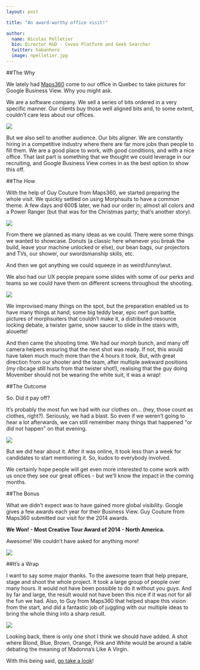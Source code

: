 ```yaml
---
layout: post

title: "An award-worthy office visit!"

author:
  name: Nicolas Pelletier
  bio: Director R&D - Coveo Platform and Geek Searcher
  twitter: habanhero
  image: npelletier.jpg
---
```


##The Why

We lately had [Maps360](http://www.maps360.ca/) come to our office in Quebec to take pictures for Google Business View. Why you might ask.

We are a software company. We sell a series of bits ordered in a very specific manner. Our clients buy those well aligned bits and, to some extent, couldn’t care less about our offices.

![](/images/201501/virtual_visit_0.jpg)

But we also sell to another audience. Our bits aligner. We are constantly hiring in a competitive industry where there are far more jobs than people to fill them. We are a good place to work, with good conditions, and with a nice office. That last part is something that we thought we could leverage in our recruiting, and Google Business View comes in as the best option to show this off.

<!-- more --> 

##The How

With the help of Guy Couture from Maps360, we started preparing the whole visit. We quickly settled on using Morphsuits to have a common theme. A few days and 600$ later, we had our order in; almost all colors and a Power Ranger (but that was for the Christmas party; that’s another story).

![](/images/201501/virtual_visit_1.jpg)

From there we planned as many ideas as we could. There were some things we wanted to showcase. Donuts (a classic here whenever you break the build, leave your machine unlocked or else), our bean bags, our projectors and TVs, our shower, our swordsmanship skills, etc.

And then we got anything we could squeeze in as weird\funny\wut.

We also had our UX people prepare some slides with some of our perks and teams so we could have them on different screens throughout the shooting.

![](/images/201501/virtual_visit_2.jpg)

We improvised many things on the spot, but the preparation enabled us to have many things at hand; some big teddy bear, epic nerf gun battle, pictures of morphsuiters that couldn’t make it, a distributed-resource locking debate, a twister game, snow saucer to slide in the stairs with, alouette!

And then came the shooting time. We had our morph bunch, and many off camera helpers ensuring that the next shot was ready. If not, this would have taken much much more than the 4 hours it took. But, with great direction from our shooter and the team, after multiple awkward positions (my ribcage still hurts from that twister shot!), realising that the guy doing Movember should not be wearing the white suit, it was a wrap!

##The Outcome

So. Did it pay off?

It’s probably the most fun we had with our clothes on… (hey, those count as clothes, right?). Seriously, we had a blast. So even if we weren’t going to hear a lot afterwards, we can still remember many things that happened "or did not happen" on that evening.

![](/images/201501/virtual_visit_3.jpg)

But we did hear about it. After it was online, it took less than a week for candidates to start mentioning it. So, kudos to everybody involved.

We certainly hope people will get even more interested to come work with us once they see our great offices - but we’ll know the impact in the coming months.

##The Bonus

What we didn’t expect was to have gained more global visibility. Google gives a few awards each year for their Business View. Guy Couture from Maps360 submitted our visit for the 2014 awards.

**We Won! - Most Creative Tour Award of 2014 - North America.**

Awesome! We couldn’t have asked for anything more!

![](/images/201501/virtual_visit_4.jpg)

##It’s a Wrap

I want to say some major thanks. To the awesome team that help prepare, stage and shoot the whole project. It took a large group of people over many hours. It would not have been possible to do it without you guys. And by far and large, the result would not have been this nice if it was not for all the fun we had. Also, to Guy from Maps360 that helped shape this vision from the start, and did a fantastic job of juggling with our multiple ideas to bring the whole thing into a sharp result.

![](/images/201501/virtual_visit_5.jpg)

Looking back, there is only one shot I think we should have added. A shot where Blond, Blue, Brown, Orange, Pink and White would be around a table debating the meaning of Madonna’s Like A Virgin.

With this being said, [go take a look](http://bit.ly/CoveoHQvisit)! 


